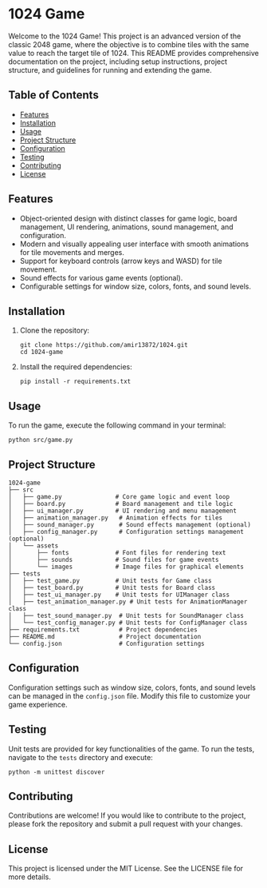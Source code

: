 # 1024 Game

Welcome to the 1024 Game! This project is an advanced version of the classic 2048 game, where the objective is to combine tiles with the same value to reach the target tile of 1024. This README provides comprehensive documentation on the project, including setup instructions, project structure, and guidelines for running and extending the game.

## Table of Contents

- [Features](#features)
- [Installation](#installation)
- [Usage](#usage)
- [Project Structure](#project-structure)
- [Configuration](#configuration)
- [Testing](#testing)
- [Contributing](#contributing)
- [License](#license)

## Features

- Object-oriented design with distinct classes for game logic, board management, UI rendering, animations, sound management, and configuration.
- Modern and visually appealing user interface with smooth animations for tile movements and merges.
- Support for keyboard controls (arrow keys and WASD) for tile movement.
- Sound effects for various game events (optional).
- Configurable settings for window size, colors, fonts, and sound levels.

## Installation

1. Clone the repository:
   ```
   git clone https://github.com/amir13872/1024.git
   cd 1024-game
   ```

2. Install the required dependencies:
   ```
   pip install -r requirements.txt
   ```

## Usage

To run the game, execute the following command in your terminal:
```
python src/game.py
```

## Project Structure

```
1024-game
├── src
│   ├── game.py               # Core game logic and event loop
│   ├── board.py              # Board management and tile logic
│   ├── ui_manager.py         # UI rendering and menu management
│   ├── animation_manager.py   # Animation effects for tiles
│   ├── sound_manager.py       # Sound effects management (optional)
│   ├── config_manager.py      # Configuration settings management (optional)
│   └── assets
│       ├── fonts             # Font files for rendering text
│       ├── sounds            # Sound files for game events
│       └── images            # Image files for graphical elements
├── tests
│   ├── test_game.py          # Unit tests for Game class
│   ├── test_board.py         # Unit tests for Board class
│   ├── test_ui_manager.py    # Unit tests for UIManager class
│   ├── test_animation_manager.py # Unit tests for AnimationManager class
│   ├── test_sound_manager.py  # Unit tests for SoundManager class
│   └── test_config_manager.py # Unit tests for ConfigManager class
├── requirements.txt           # Project dependencies
├── README.md                  # Project documentation
└── config.json                # Configuration settings
```

## Configuration

Configuration settings such as window size, colors, fonts, and sound levels can be managed in the `config.json` file. Modify this file to customize your game experience.

## Testing

Unit tests are provided for key functionalities of the game. To run the tests, navigate to the `tests` directory and execute:
```
python -m unittest discover
```

## Contributing

Contributions are welcome! If you would like to contribute to the project, please fork the repository and submit a pull request with your changes.

## License

This project is licensed under the MIT License. See the LICENSE file for more details.
